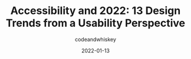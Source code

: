 ---
author: codeandwhiskey
date: 2022-01-13
permalink: false
publisher: bethannon
tags:
  - accessibility
  - design
  - usability
target_url: https://bhmbizsites.com/accessibility-and-2022-13-design-trends-from-a-usability-perspective/
title: "Accessibility and 2022: 13 Design Trends from a Usability Perspective"
---